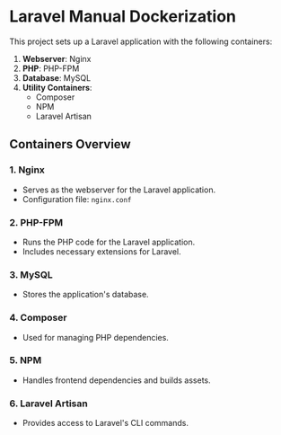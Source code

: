 # Laravel Manual Dockerization

This project sets up a Laravel application with the following containers:

1. **Webserver**: Nginx
2. **PHP**: PHP-FPM
3. **Database**: MySQL
4. **Utility Containers**:
   - Composer
   - NPM
   - Laravel Artisan

## Containers Overview

### 1. Nginx

- Serves as the webserver for the Laravel application.
- Configuration file: `nginx.conf`

### 2. PHP-FPM

- Runs the PHP code for the Laravel application.
- Includes necessary extensions for Laravel.

### 3. MySQL

- Stores the application's database.

### 4. Composer

- Used for managing PHP dependencies.

### 5. NPM

- Handles frontend dependencies and builds assets.

### 6. Laravel Artisan

- Provides access to Laravel's CLI commands.
